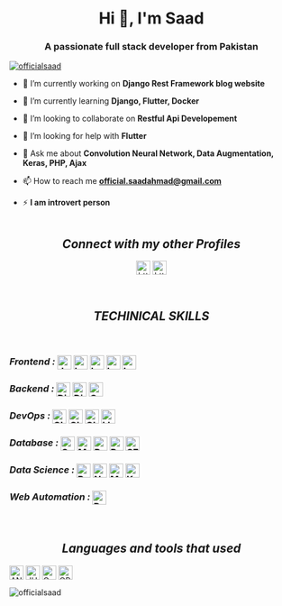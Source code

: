 <h1 align="center">Hi 👋, I'm Saad</h1>
<h3 align="center">A passionate full stack developer from Pakistan</h3>

<p align="left"> <a href="https://github.com/ryo-ma/github-profile-trophy"><img src="https://github-profile-trophy.vercel.app/?username=officialsaad" alt="officialsaad" /></a> </p>

- 🔭 I’m currently working on **Django Rest Framework blog website**

- 🌱 I’m currently learning **Django, Flutter, Docker**

- 👯 I’m looking to collaborate on **Restful Api Developement**

- 🤝 I’m looking for help with **Flutter**

- 💬 Ask me about **Convolution Neural Network, Data Augmentation, Keras, PHP, Ajax**

- 📫 How to reach me **official.saadahmad@gmail.com**

- ⚡ **I am introvert person**
   <br>
  <br>

<h2 align="center"><i>Connect with my other Profiles</i></h2>

<p align="center">
<a href="https://www.linkedin.com/in/saad-ahmad-766247254/" target="_blank"><img align="center" src="https://img.shields.io/badge/LinkedIn-0A66C2.svg?style=for-the-badge&logo=LinkedIn&logoColor=white" alt="https://www.linkedin.com/in/saad-ahmad-766247254/" height="25" /></a>
<a href="https://kaggle.com/kagglecomsaad" target="_blank"><img align="center" src="https://img.shields.io/badge/Kaggle-035a7d.svg?style=for-the-badge&logo=Kaggle&logoColor=white" alt="https://kaggle.com/kagglecomsaad" height="25" /></a>
</p><br>

<h2 align="center"><i>TECHINICAL SKILLS</i></h2><br>

<p align="left">
<span><em><h3>Frontend :</em> </span>  
<a href="https://www.w3schools.com/js/default.asp" target="_blank"><img align="center" src="https://img.shields.io/badge/JavaScript-F7DF1E.svg?style=for-the-badge&logo=JavaScript&logoColor=black" alt="JAVASCRIPT" height="25" /></a>
<a href="https://kaggle.com/kagglecomsaad" target="_blank_"><img align="center" src="https://img.shields.io/badge/jQuery-0769AD.svg?style=for-the-badge&logo=jQuery&logoColor=white" alt="kagglecomsaad" height="25" /></a>
<a href="https://kaggle.com/kagglecomsaad" target="_blank"><img align="center" src="https://img.shields.io/badge/HTML5-E34F26.svg?style=for-the-badge&logo=HTML5&logoColor=white" alt="kagglecomsaad" height="25" /></a>
<a href="https://kaggle.com/kagglecomsaad" target="_blank"><img align="center" src="https://img.shields.io/badge/CSS3-1572B6.svg?style=for-the-badge&logo=CSS3&logoColor=white" alt="kagglecomsaad" height="25" /></a>
<a href="https://kaggle.com/kagglecomsaad" target="_blank"><img align="center" src="https://img.shields.io/badge/Tailwind%20CSS-035a7d.svg?style=for-the-badge&logo=Tailwind-CSS&logoColor=white" alt="kagglecomsaad" height="25" /></a>
</p>
<p align="left">
<span><em><h3>Backend :</em> </span>  
<a href="https://www.djangoproject.com/" target="_blank"><img align="center" src="https://img.shields.io/badge/Django-092E20.svg?style=for-the-badge&logo=Django&logoColor=white" alt="Django" height="25" /></a>
<a href="https://www.django-rest-framework.org/" target="_blank"><img align="center" src="https://img.shields.io/badge/DJANGO-REST-ff1709?style=for-the-badge&logo=django&logoColor=white&color=ff1709&labelColor=gray" alt="Django REST FRAMEWORK" height="25" /></a>
<a href="https://www.php.net/" target="_blank"><img align="center" src="https://img.shields.io/badge/PHP-777BB4.svg?style=for-the-badge&logo=PHP&logoColor=white" alt="Core PHP" height="25" /></a>
</p>

<p align="left">
<span><em><h3>DevOps :</em> </span>  
<a href="https://linkedin.com/in/https://www.linkedin.com/in/saad-ahmad-766247254/" target="_blank"><img align="center" src="https://img.shields.io/badge/Git-F05032.svg?style=for-the-badge&logo=Git&logoColor=white" alt="GIT" height="25" /></a>
<a href="#" target="_blank"><img align="center" src="https://img.shields.io/badge/GitHub-181717.svg?style=for-the-badge&logo=GitHub&logoColor=white" alt="GITHUB" height="25" /></a>
<a href="#" target="_blank"><img align="center" src="https://img.shields.io/badge/Docker-2496ED.svg?style=for-the-badge&logo=Docker&logoColor=white" alt="GITHUB" height="25" /></a>
<a href="#" target="_blank"><img align="center" src="https://img.shields.io/badge/Linux-FCC624.svg?style=for-the-badge&logo=Linux&logoColor=black" alt="LINUX" height="25" /></a>
</p>

<p align="left">
<span><em><h3>Database :</em> </span>   
<a href="#" target="_blank"><img align="center" src="https://img.shields.io/badge/SQLite-003B57.svg?style=for-the-badge&logo=SQLite&logoColor=white" alt="SQLITE" height="25" /></a>
<a href="#" target="_blank"><img align="center" src="https://img.shields.io/badge/MySQL-4479A1.svg?style=for-the-badge&logo=MySQL&logoColor=white" alt="MYSQL" height="25" /></a>
<a href="#" target="_blank"><img align="center" src="https://img.shields.io/badge/PostgreSQL-4169E1.svg?style=for-the-badge&logo=PostgreSQL&logoColor=white" alt="POSTGRESQL" height="25" /></a>
<a href="#" target="_blank"><img align="center" src="https://img.shields.io/badge/Firebase-DD2C00.svg?style=for-the-badge&logo=Firebase&logoColor=white" alt="POSTGRESQL" height="25" /></a>
<a href="#" target="_blank"><img align="center" src="https://img.shields.io/badge/MongoDB-%234ea94b.svg?style=for-the-badge&logo=mongodb&logoColor=white" alt="SELENIUM" height="25" /></a>
</p>

<p align="left">
<span><em><h3>Data Science :</em> </span>   
<a href="https://pandas.pydata.org/" target="_blank"><img align="center" src="https://img.shields.io/badge/pandas-%23150458.svg?style=for-the-badge&logo=pandas&logoColor=white" alt="PANDAS" height="25" /></a>
<a href="https://numpy.org/" target="_blank"><img align="center" src="https://img.shields.io/badge/numpy-%23013243.svg?style=for-the-badge&logo=numpy&logoColor=white" alt="NUMPY" height="25" /></a>
<a href="#" target="_blank"><img align="center" src="https://img.shields.io/badge/Matplotlib-%23ffffff.svg?style=for-the-badge&logo=Matplotlib&logoColor=black" alt="MATPLOTLIB" height="25" /></a>
<a href="https://keras.io/" target="_blank"><img align="center" src="https://img.shields.io/badge/Keras-%23D00000.svg?style=for-the-badge&logo=Keras&logoColor=white" alt="KERAS" height="25" /></a>
</p>

<p align="left">
<span><em><h3>Web Automation :</em> </span>   
<a href="https://pandas.pydata.org/" target="_blank"><img align="center" src="https://img.shields.io/badge/-selenium-%43B02A?style=for-the-badge&logo=selenium&logoColor=white" alt="PANDAS" height="25" /></a>

</p><br>

<h2 align="center"><i>Languages and tools that used</i></h2>

<p align="left">
<a href="https://www.anaconda.com/" target="_blank"><img align="center" src="https://img.shields.io/badge/Anaconda-44A833.svg?style=for-the-badge&logo=Anaconda&logoColor=white" alt="ANACONDA" height="25" /></a>
<a href="https://jupyter.org/" target="_blank"><img align="center" src="https://img.shields.io/badge/Jupyter-F37626.svg?style=for-the-badge&logo=Jupyter&logoColor=white" alt="JUPYTER" height="25" /></a>
<a href="https://colab.research.google.com/" target="_blank"><img align="center" src="https://img.shields.io/badge/Google%20Colab-F9AB00.svg?style=for-the-badge&logo=Google-Colab&logoColor=white" alt="GOOGLE COLAB" height="25" /></a>
<a href="https://opencv.org/" target="_blank"><img align="center" src="https://img.shields.io/badge/OpenCV-5C3EE8.svg?style=for-the-badge&logo=OpenCV&logoColor=white" alt="OPENCV" height="25" /></a>

</p>

<p><img align="center" src="https://github-readme-stats.vercel.app/api/top-langs?username=officialsaad&show_icons=true&locale=en&layout=compact" alt="officialsaad" /></p>



